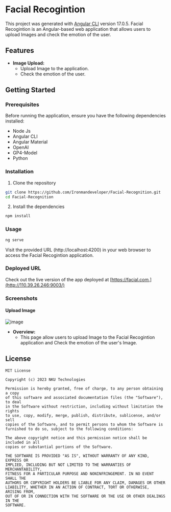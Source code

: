 # Facial Recogintion
This project was generated with [Angular CLI](https://github.com/angular/angular-cli) version 17.0.5.
Facial Recogintion is an Angular-based web application that allows users to upload Images and check the emotion of the user.

## Features

- **Image Upload:**
  - Upload Image to the application.
  - Check the emotion of the user.

## Getting Started

### Prerequisites

Before running the application, ensure you have the following dependencies installed:

- Node Js
- Angular CLI
- Angular Material
- OpenAI
- GP4-Model
- Python

 ### Installation

1. Clone the repository

```bash
git clone https://github.com/Ironmandeveloper/Facial-Recognition.git
cd Facial-Recognition
```
2. Install the dependencies
```bash
npm install
```
 ### Usage
```bash
ng serve
```
Visit the provided URL (http://localhost:4200) in your web browser to access the Facial Recogintion application.

### Deployed URL
Check out the live version of the app deployed at [https://facial.com.](http://110.39.26.246:9003/)



### Screenshots
#### Upload Image
![image](https://github.com/Ironmandeveloper/Facial-Recognition/assets/132562232/b61a4e3f-b406-4e3c-958a-c3ad741e4024)

- **Overview:**
  - This page allow users to upload Image to the Facial Recogintion application and Check the emotion of the user's Image.


    
## License
```
MIT License

Copyright (c) 2023 NKU Technologies

Permission is hereby granted, free of charge, to any person obtaining a copy
of this software and associated documentation files (the "Software"), to deal
in the Software without restriction, including without limitation the rights
to use, copy, modify, merge, publish, distribute, sublicense, and/or sell
copies of the Software, and to permit persons to whom the Software is
furnished to do so, subject to the following conditions:

The above copyright notice and this permission notice shall be included in all
copies or substantial portions of the Software.

THE SOFTWARE IS PROVIDED "AS IS", WITHOUT WARRANTY OF ANY KIND, EXPRESS OR
IMPLIED, INCLUDING BUT NOT LIMITED TO THE WARRANTIES OF MERCHANTABILITY,
FITNESS FOR A PARTICULAR PURPOSE AND NONINFRINGEMENT. IN NO EVENT SHALL THE
AUTHORS OR COPYRIGHT HOLDERS BE LIABLE FOR ANY CLAIM, DAMAGES OR OTHER
LIABILITY, WHETHER IN AN ACTION OF CONTRACT, TORT OR OTHERWISE, ARISING FROM,
OUT OF OR IN CONNECTION WITH THE SOFTWARE OR THE USE OR OTHER DEALINGS IN THE
SOFTWARE.
```
